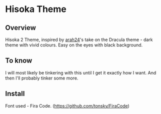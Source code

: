 # Hisoka Theme

## Overview
Hisoka 2 Theme, inspired by [arah24](https://github.com/arah24)'s take on the Dracula theme - dark theme with vivid colours. Easy on the eyes with black background.

## To know
I will most likely be tinkering with this until I get it exactly how I want. And then I'll probably tinker some more.

## Install
Font used - Fira Code. (https://github.com/tonsky/FiraCode)


